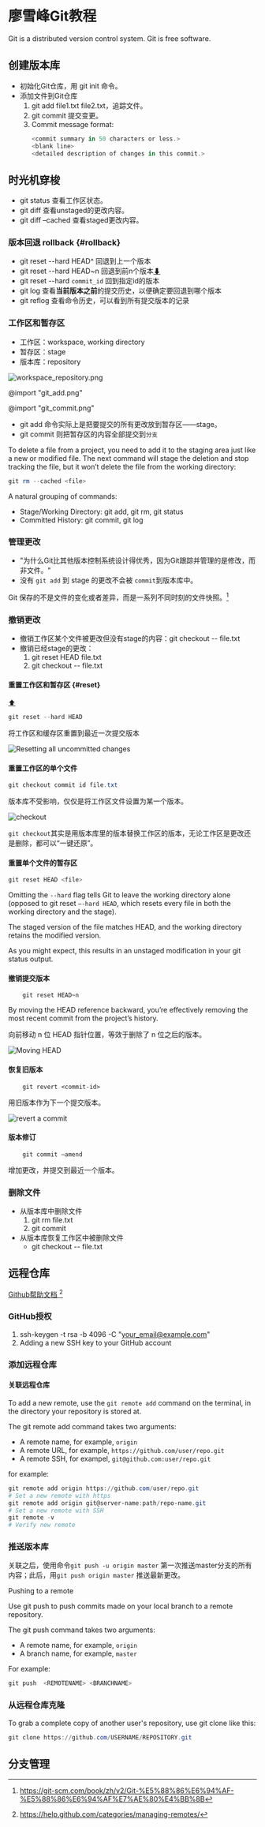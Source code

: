 # 廖雪峰Git教程

Git is a distributed version control system.
Git is free software.

## 创建版本库

- 初始化Git仓库，用 git init 命令。
- 添加文件到Git仓库
    1. git add file1.txt file2.txt，追踪文件。 <!-- 没有stage？ -->
    1. git commit 提交变更。
    1. Commit message format:
        ```powershell
        <commit summary in 50 characters or less.>
        <blank line>
        <detailed description of changes in this commit.>
        ```

## 时光机穿梭

- git status 查看工作区状态。
- git diff 查看unstaged的更改内容。
- git diff –cached 查看staged更改内容。

### 版本回退 rollback {#rollback}

- git reset --hard HEAD^ 回退到上一个版本
- git reset --hard HEAD~n 回退到前n个版本[⬇](#reset)
- git reset --hard `commit_id` 回到指定id的版本
- git log 查看<b>当前版本之前</b>的提交历史，以便确定要回退到哪个版本
- git reflog 查看命令历史，可以看到所有提交版本的记录

### 工作区和暂存区

- 工作区：workspace, working directory
- 暂存区：stage
- 版本库：repository

![workspace_repository.png](workspace_repository.png)

<!-- @import "workspace_repository.png" -->

@import "git_add.png"

@import "git_commit.png"

- git add 命令实际上是把要提交的所有更改放到暂存区——stage。
- git commit 则把暂存区的内容全部提交到`分支`

To delete a file from a project, you need to add it to the staging area just like a new or modified file. The next command will stage the deletion and stop tracking the file, but it won’t delete the file from the working directory:

```powershell
git rm --cached <file>
```

A natural grouping of commands:
- Stage/Working Directory: git add, git rm, git status
- Committed History: git commit, git log

### 管理更改

- "为什么Git比其他版本控制系统设计得优秀，因为Git跟踪并管理的是修改，而非文件。"
- 没有 `git add` 到 stage 的更改不会被 `commit`到版本库中。

Git 保存的不是文件的变化或者差异，而是一系列不同时刻的文件快照。[^1]

[^1]: https://git-scm.com/book/zh/v2/Git-%E5%88%86%E6%94%AF-%E5%88%86%E6%94%AF%E7%AE%80%E4%BB%8B

### 撤销更改

- 撤销工作区某个文件被更改但没有stage的内容：git checkout -- file.txt
- 撤销已经stage的更改：
    1. git reset HEAD file.txt
    1. git checkout -- file.txt

#### 重置工作区和暂存区 {#reset}

[⬆](#rollback)

```powershell
git reset --hard HEAD
```

将工作区和缓存区重置到最近一次提交版本

![Resetting all uncommitted changes](reset_working_staged.png)

#### 重置工作区的单个文件

```powershell
git checkout commit id file.txt
```

版本库不受影响，仅仅是将工作区文件设置为某一个版本。

![checkout](checkout.png)

`git checkout`其实是用版本库里的版本替换工作区的版本，无论工作区是更改还是删除，都可以“一键还原”。

#### 重置单个文件的暂存区

```powershell
git reset HEAD <file>
```

Omitting the `--hard` flag tells Git to leave the working directory alone (opposed to git reset `–-hard HEAD`, which resets every file in both the working directory and the stage).

The staged version of the file matches HEAD, and the working directory retains the modified version.

As you might expect, this results in an unstaged modification in your git status output.

#### 撤销提交版本

        git reset HEAD~n

By moving the HEAD reference backward, you’re effectively removing the most recent commit from the project’s history.

向前移动 n 位 HEAD 指针位置，等效于删除了 n 位之后的版本。

![ Moving HEAD](reset_moving_head.png)

#### 恢复旧版本

        git revert <commit-id>

用旧版本作为下一个提交版本。

![revert a commit](revert_commit.png)

#### 版本修订

        git commit –amend

增加更改，并提交到最近一个版本。

### 删除文件

- 从版本库中删除文件
  1. git rm file.txt
  1. git commit <!-- 删除后要提交 -->
- 从版本库恢复工作区中被删除文件
  - git checkout -- file.txt

## 远程仓库

[ Github帮助文档 ](https://help.github.com/categories/managing-remotes/) [^2]

[^2]:https://help.github.com/categories/managing-remotes/

### GitHub授权

1. ssh-keygen -t rsa -b 4096 -C "your_email@example.com"
1. Adding a new SSH key to your GitHub account

### 添加远程仓库

#### 关联远程仓库

To add a new remote, use the `git remote add` command on the terminal, in the directory your repository is stored at.

The git remote add command takes two arguments:

- A remote name, for example, `origin`
- A remote URL, for example, `https://github.com/user/repo.git`
- A remote SSH, for exampel, `git@github.com:user/repo.git`

for example:

```powershell
git remote add origin https://github.com/user/repo.git
# Set a new remote with https
git remote add origin git@server-name:path/repo-name.git
# Set a new remote with SSH
git remote -v
# Verify new remote
```

### 推送版本库

关联之后，使用命令`git push -u origin master` 第一次推送master分支的所有内容；此后，用`git push origin master` 推送最新更改。

Pushing to a remote

Use git push to push commits made on your local branch to a remote repository.

The git push command takes two arguments:

- A remote name, for example, `origin`
- A branch name, for example, `master`

For example:

```powershell
git push  <REMOTENAME> <BRANCHNAME>
```

### 从远程仓库克隆

To grab a complete copy of another user's repository, use git clone like this:

```powershell
git clone https://github.com/USERNAME/REPOSITORY.git
```

## 分支管理
